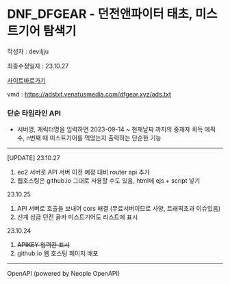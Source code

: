# DNF_DFGEAR - 던전앤파이터 태초, 미스트기어 탐색기

작성자 : deviljju

최종수정일자 : 23.10.27

[사이트바로가기](https://dfgear.xyz/)

vmd : https://adstxt.venatusmedia.com/dfgear.xyz/ads.txt

### 단순 타임라인 API
* 서버명, 캐릭터명을 입력하면 2023-09-14 ~ 현재날짜 까지의 중재자 획득 에픽 수, n번째 때 미스트기어를 먹었는지 출력하는 단순한 기능
---

[UPDATE] 23.10.27
 1. ec2 서버로 API 서버 이전 예정 대비 router api 추가
 2. 웹호스팅은 github.io 그대로 사용할 수도 있음, html에 ejs + script 넣기

23.10.25
 1. API 서버로 호출을 보내어 cors 해결 (무료서버이므로 사양, 트래픽초과 이슈있음)
 2. 선계 상급 던전 골카 미스트기어도 리스트에 표시

23.10.24
  1.  ~~APIKEY 입력칸 표시~~
  2. github.io 웹 호스팅 페이지 배포

---

OpenAPI (powered by Neople OpenAPI)
